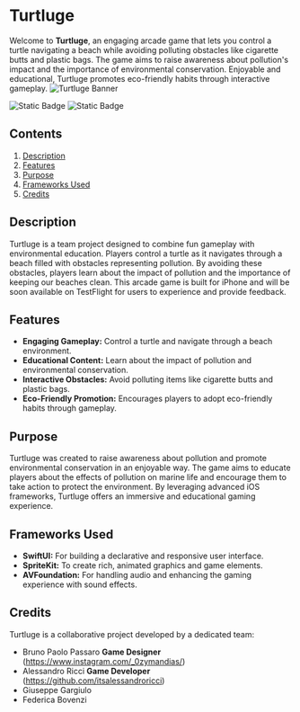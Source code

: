 # Turtluge

Welcome to **Turtluge**, an engaging arcade game that lets you control a turtle navigating a beach while avoiding polluting obstacles like cigarette butts and plastic bags. The game aims to raise awareness about pollution's impact and the importance of environmental conservation. Enjoyable and educational, Turtluge promotes eco-friendly habits through interactive gameplay.
![Turtluge Banner](https://github.com/itsalessandroricci/Turtluge/assets/120020257/3c7c5d56-0740-4bae-816b-9a6854df90e0)

![Static Badge](https://img.shields.io/badge/XCode_Version-15.0-green?style=flat&logo=xcode) ![Static Badge](https://img.shields.io/badge/Swift_Version-5.9-green?style=flat&logo=swift)
## Contents

1. [Description](#description)
2. [Features](#features)
3. [Purpose](#purpose)
4. [Frameworks Used](#frameworks)
5. [Credits](#credits)

<a name="description"></a>
## Description

Turtluge is a team project designed to combine fun gameplay with environmental education. Players control a turtle as it navigates through a beach filled with obstacles representing pollution. By avoiding these obstacles, players learn about the impact of pollution and the importance of keeping our beaches clean. This arcade game is built for iPhone and will be soon available on TestFlight for users to experience and provide feedback.

<a name="features"></a>
## Features

- **Engaging Gameplay:** Control a turtle and navigate through a beach environment.
- **Educational Content:** Learn about the impact of pollution and environmental conservation.
- **Interactive Obstacles:** Avoid polluting items like cigarette butts and plastic bags.
- **Eco-Friendly Promotion:** Encourages players to adopt eco-friendly habits through gameplay.

<a name="purpose"></a>
## Purpose

Turtluge was created to raise awareness about pollution and promote environmental conservation in an enjoyable way. The game aims to educate players about the effects of pollution on marine life and encourage them to take action to protect the environment. By leveraging advanced iOS frameworks, Turtluge offers an immersive and educational gaming experience.

<a name="frameworks"></a>
## Frameworks Used

- **SwiftUI:** For building a declarative and responsive user interface.
- **SpriteKit:** To create rich, animated graphics and game elements.
- **AVFoundation:** For handling audio and enhancing the gaming experience with sound effects.

<a name="credits"></a>
## Credits

Turtluge is a collaborative project developed by a dedicated team:

- Bruno Paolo Passaro
   **Game Designer** (https://www.instagram.com/_0zymandias/)
- Alessandro Ricci
  **Game Developer** (https://github.com/itsalessandroricci)
- Giuseppe Gargiulo
- Federica Bovenzi

